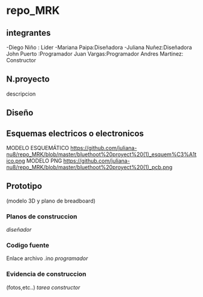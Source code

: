 # repo_MRK
## integrantes 
-Diego Niño : Lider
-Mariana Paipa:Diseñadora 
-Juliana Nuñez:Diseñadora
John Puerto :Programador 
Juan Vargas:Programador
Andres Martinez: Constructor 
## N.proyecto
descripcion 
## Diseño

## Esquemas electricos o electronicos
MODELO ESQUEMÁTICO
https://github.com/juliana-nu8/repo_MRK/blob/master/bluethoot%20proyect%20(1)_esquem%C3%A1tico.png
MODELO PNG
https://github.com/juliana-nu8/repo_MRK/blob/master/bluethoot%20proyect%20(1)_pcb.png

 
## Prototipo 
(modelo 3D y plano de breadboard)
### Planos de construccion 
_diseñador_
### Codigo fuente 
Enlace archivo .ino
_programador_
### Evidencia de construccion 
(fotos,etc..)
_tarea constructor_
